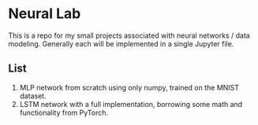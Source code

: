 # Neural Lab
This is a repo for my small projects associated with neural networks / data modeling.
Generally each will be implemented in a single Jupyter file.

## List
1. MLP network from scratch using only numpy, trained on the MNIST dataset.
2. LSTM network with a full implementation, borrowing some math and functionality from PyTorch.
